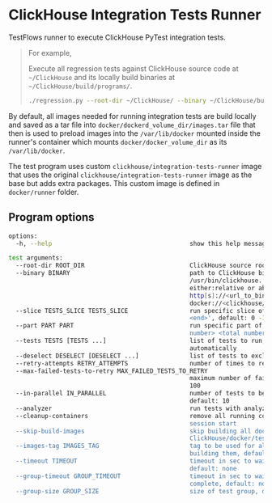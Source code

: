 # ClickHouse Integration Tests Runner

TestFlows runner to execute ClickHouse PyTest integration tests.

> For example,
> 
> Execute all regression tests against ClickHouse source code at `~/ClickHouse`
> and its locally build binaries at `~/ClickHouse/build/programs/`.
> 
> ```bash
> ./regression.py --root-dir ~/ClickHouse/ --binary ~/ClickHouse/build/programs/clickhouse --log test.log
> ```

By default, all images needed for running integration tests are build locally and
saved as a tar file into `docker/dockerd_volume_dir/images.tar` file that
then is used to preload images into the `/var/lib/docker` mounted inside the
runner's container which mounts `docker/docker_volume_dir` as its `/var/lib/docker`.

The test program uses custom `clickhouse/integration-tests-runner` image
that uses the original `clickhouse/integration-tests-runner` image as the base
but adds extra packages. This custom image is defined in `docker/runner` folder.

## Program options

```bash
options:
  -h, --help                                      show this help message and exit

test arguments:
  --root-dir ROOT_DIR                             ClickHouse source root directory
  --binary BINARY                                 path to ClickHouse binary, default:
                                                  /usr/bin/clickhouse. The path can be
                                                  either:relative or absolute file path,
                                                  http[s]://<url_to_binary_or_deb_package>, or
                                                  docker://<clickhouse/docker_image:tag>
  --slice TESTS_SLICE TESTS_SLICE                 run specific slice of tests specified as '<start>
                                                  <end>', default: 0 -1
  --part PART PART                                run specific part of tests specified as '<part
                                                  number> <total number of parts>', default: 0 1
  --tests TESTS [TESTS ...]                       list of tests to run, default: collect all tests
                                                  automatically
  --deselect DESELECT [DESELECT ...]              list of tests to exclude from the tests list
  --retry-attempts RETRY_ATTEMPTS                 number of times to retry failed tests, default: 2
  --max-failed-tests-to-retry MAX_FAILED_TESTS_TO_RETRY
                                                  maximum number of failed tests to retry, default:
                                                  100
  --in-parallel IN_PARALLEL                       number of tests to be executed in parallel,
                                                  default: 10
  --analyzer                                      run tests with analyzer enabled
  --cleanup-containers                            remove all running containers on runner's test
                                                  session start
  --skip-build-images                             skip building all docker images inside the
                                                  ClickHouse/docker/test/integration folder
  --images-tag IMAGES_TAG                         tag to be used for all docker images or when
                                                  building them, default: latest
  --timeout TIMEOUT                               timeout in sec to wait for tests to complete,
                                                  default: none
  --group-timeout GROUP_TIMEOUT                   timeout in sec to wait for a group of tests to
                                                  complete, default: none
  --group-size GROUP_SIZE                         size of test group, default: 100
```
